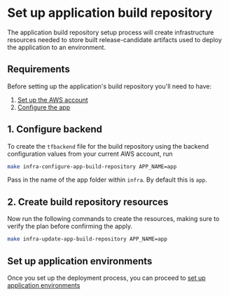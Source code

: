 # Set up application build repository

The application build repository setup process will create infrastructure resources needed to store built release-candidate artifacts used to deploy the application to an environment.

## Requirements

Before setting up the application's build repository you'll need to have:

1. [Set up the AWS account](./set-up-aws-account.md)
2. [Configure the app](/infra/app/app-config/main.tf)

## 1. Configure backend

To create the `tfbackend` file for the build repository using the backend configuration values from your current AWS account, run

```bash
make infra-configure-app-build-repository APP_NAME=app
```

Pass in the name of the app folder within `infra`. By default this is `app`.

## 2. Create build repository resources

Now run the following commands to create the resources, making sure to verify the plan before confirming the apply.

```bash
make infra-update-app-build-repository APP_NAME=app
```

## Set up application environments

Once you set up the deployment process, you can proceed to [set up application environments](./set-up-app-env.md)
